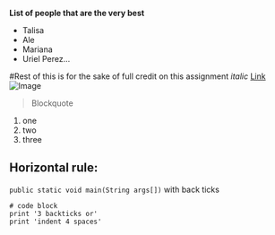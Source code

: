 **List of people that are the very best**
* Talisa
* Ale
* Mariana
* Uriel Perez...


#Rest of this is for the sake of full credit on this assignment
*italic*
[Link](https://canvas.ucsd.edu/courses/39511)
![Image](https://www.google.com/search?q=image+of+luffy+png&rlz=1C5CHFA_enUS989US991&oq=image+of+luffy+png&aqs=chrome.0.69i59j0i22i30l2.4922j0j4&sourceid=chrome&ie=UTF-8#imgrc=5msJ4UYjzSZljM)
>Blockquote
1. one
2. two 
3. three

Horizontal rule:
---
`public static void main(String args[])` with back ticks 
```
# code block
print '3 backticks or'
print 'indent 4 spaces'
```
